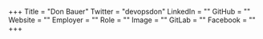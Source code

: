 +++
Title = "Don Bauer"
Twitter = "devopsdon"
LinkedIn = ""
GitHub = ""
Website = ""
Employer = ""
Role = ""
Image = ""
GitLab = ""
Facebook = ""
+++

